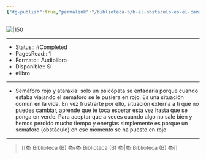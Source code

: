 ```yaml
---
{"dg-publish":true,"permalink":"/biblioteca-b/b-el-obstaculo-es-el-camino/"}
---
```



![|150](http://books.google.com/books/content?id=rsiLDwAAQBAJ&printsec=frontcover&img=1&zoom=1&edge=curl&source=gbs_api)

---

- Status:: #Completed  
- PagesRead:: 1
- Formato:: Audiolibro
- Disponible:: Sí
- #libro 

---

- Semáforo rojo y ataraxia: solo un psicópata se enfadaría porque cuando estaba viajando el semáforo se le pusiera en rojo. Es una situación común en la vida. En vez frustrarte por ello, situación externa a ti que no puedes cambiar, aprende que te toca esperar esta vez hasta que se ponga en verde. Para aceptar que a veces cuando algo no sale bien y hemos perdido mucho tiempo y energías simplemente es porque un semáforo (obstáculo) en ese momento se ha puesto en rojo.

---

> [[📚 Biblioteca (B) 📚/📚 Biblioteca (B) 📚\|📚 Biblioteca (B) 📚]]